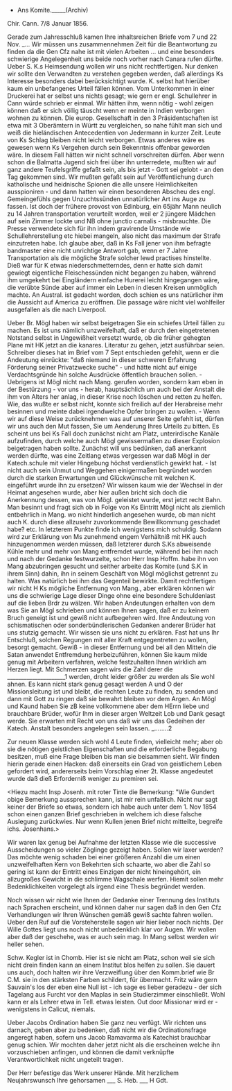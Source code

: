 + Ans Komite._____(Archiv)

 Chir. Cann. 7/8 Januar 1856.

Gerade zum Jahresschluß kamen Ihre inhaltsreichen Briefe vom 7 und 22 Nov. _... Wir müssen uns zusammennehmen Zeit für die Beantwortung zu finden da die Gen Cfz nahe ist mit vielen Arbeiten ... und eine besonders schwierige Angelegenheit uns beide noch vorher nach Canara rufen dürfte. 
Ueber S. K.s Heimsendung wollen wir uns nicht rechtfertigen. Nur denken wir sollte den Verwandten zu verstehen gegeben werden, daß allerdings Ks Interesse besonders dabei berücksichtigt wurde. K. selbst hat hierüber kaum ein unbefangenes Urteil fällen können. Vom Unterkommen in einer Druckerei hat er selbst uns nichts gesagt; wie gern er engl. Schullehrer in Cann würde schrieb er einmal. Wir hätten ihm, wenn nötig - wohl zeigen können daß er sich völlig täuscht wenn er meinte in Indien verborgen wohnen zu können. Die europ. Gesellschaft in den 3 Präsidentschaften ist etwa mit 3 Oberämtern in Württ zu vergleichen, so nahe fühlt man sich und weiß die hieländischen Antecedentien von Jedermann in kurzer Zeit. Leute von Ks Schlag bleiben nicht leicht verborgen. Etwas anderes wäre es gewesen wenn Ks Vergehen durch sein Bekenntnis offenbar geworden wäre. In diesem Fall hätten wir nicht schnell vorschreiten dürfen. Aber wenn schon die Balmatta Jugend sich frei über ihn unterredete, mußten wir auf ganz andere Teufelsgriffe gefaßt sein, als bis jetzt - Gott sei gelobt - an den Tag gekommen sind. Wir mußten gefaßt sein auf Veröffentlichung durch katholische und heidnische Spionen die alle unsere Heimlichkeiten ausspioniren - und dann hatten wir einen besonderen Abscheu des engl. Gemeingefühls gegen Unzuchtssünden unnatürlicher Art ins Auge zu fassen. Ist doch der frühere provost von Edinburg, ein 65jähr Mann neulich zu 14 Jahren transportation verurteilt worden, weil er 2 jüngere Mädchen auf sein Zimmer lockte und NB ohne junctio carnalis - misbrauchte. Die Presse verwendete sich für ihn indem gravirende Umstände wie Schullehrerstellung etc hiebei mangeln, also nicht das maximum der Strafe einzutreten habe. Ich glaube aber, daß in Ks Fall jener von ihm befragte bandmaster eine nicht unrichtige Antwort gab, wenn er 7 Jahre Transportation als die mögliche Strafe solcher lewd practises hinstellte. Dieß war für K etwas niederschmetterndes, denn er hatte sich damit gewiegt eigentliche Fleischessünden nicht begangen zu haben, während ihm umgekehrt bei Eingländern einfache Hurerei leicht hingegangen wäre, die verübte Sünde aber auf immer ein Leben in diesen Kreisen unmöglich machte. 
An Austral. ist gedacht worden, doch schien es uns natürlicher ihm die Aussicht auf America zu eröffnen. Die passage wäre nicht viel wohlfeiler ausgefallen als die nach Liverpool.

Ueber Br. Mögl haben wir selbst beigetragen Sie ein schiefes Urteil fällen zu machen. Es ist uns nämlich unzweifelhaft, daß er durch den eingetretenen Notstand selbst in Ungewißheit versetzt wurde, ob die früher gehegten Plane mit HK jetzt an die kanares. Literatur zu gehen, jetzt ausführbar seien. Schreiber dieses hat im Brief vom 7 Sept entschieden gefehlt, wenn er die Andeutung einrückte: "daß niemand in dieser schweren Erfahrung Förderung seiner Privatzwecke suche" - und hätte nicht auf einige Verdachtsgründe hin solche Ausdrücke öffentlich brauchen sollen. - Uebrigens ist Mögl nicht nach Mang. gerufen worden, sondern kam eben in der Bestürzung - vor uns - herab, hauptsächlich um auch bei der Anstalt die ihm von Alters her anlag, in dieser Krise noch löschen und retten zu helfen. Wie, das wußte er selbst nicht, konnte sich freilich auf der Herabreise mehr besinnen und meinte dabei irgendwelche Opfer bringen zu wollen. - Wenn wir auf diese Weise zurücknehmen was auf unserer Seite gefehlt ist, dürfen wir uns auch den Mut fassen, Sie um Aenderung Ihres Urteils zu bitten. Es scheint uns bei Ks Fall doch zunächst nicht am Platz, unterirdische Kanäle aufzufinden, durch welche auch Mögl gewissermaßen zu dieser Explosion beigetragen haben sollte. Zunächst will uns bedünken, daß anerkannt werden dürfte, was eine Zeitlang etwas vergessen war daß Mögl in der Katech.schule mit vieler Hingebung höchst verdienstlich gewirkt hat. - Ist nicht auch sein Unmut und Weggehen einigermaßen begründet worden durch die starken Erwartungen und Glückwünsche mit welchen K. eingeführt wurde ihn zu ersetzen? Wir wissen kaum wie der Wechsel in der Heimat angesehen wurde, aber hier außen bricht sich doch die Anerkennung dessen, was von Mögl. geleistet wurde, erst jetzt recht Bahn. Man besinnt und fragt sich ob in Folge von Ks Eintritt Mögl nicht als ziemlich entbehrlich in Mang. wo nicht hinderlich angesehen wurde, ob man nicht auch K. durch diese allzusehr zuvorkommende Bewillkommung geschadet habe? etc. In letzterem Punkte finde ich wenigstens mich schuldig. Sodann wird zur Erklärung von Ms zunehmend engem Verhältniß mit HK auch hinzugenommen werden müssen, daß letzterer durch S.Ks abweisende Kühle mehr und mehr von Mang entfremdet wurde, während bei ihm nach und nach der Gedanke festwurzelte, schon Herr Insp Hoffm. habe ihn von Mang abzubringen gesucht und seither arbeite das Komite (und S.K in ihrem Sinn) dahin, ihn in seinem Geschäft von Mögl möglichst getrennt zu halten. Was natürlich bei ihm das Gegenteil bewirkte. Damit rechtfertigen wir nicht H Ks mögliche Entfernung von Mang., aber erklären können wir uns die schwierige Lage dieser Dinge ohne eine besondere Schuldenlast auf die lieben Brdr zu wälzen. Wir haben Andeutungen erhalten von dem was Sie an Mögl schrieben und können Ihnen sagen, daß er zu keinem Bruch geneigt ist und gewiß nicht aufbegehren wird. 
Ihre Andeutung von schismatischen oder sonderbündlerischen Gedanken anderer Brüder hat uns stutzig gemacht. Wir wissen sie uns nicht zu erklären. Fast hat uns Ihr Entschluß, solchen Regungen mit aller Kraft entgegentreten zu wollen, besorgt gemacht. Gewiß - in dieser Entfernung und bei all den Mitteln die Satan anwendet Entfremdung herbeizuführen, können Sie kaum milde genug mit Arbeitern verfahren, welche festzuhalten Ihnen wirklich am Herzen liegt. Mit Schmerzen sagen wirs die Zahl derer die _____________________1 werden, droht leider größer zu werden als Sie wohl ahnen. Es kann nicht stark genug gesagt werden A und O der Missionsleitung ist und bleibt, die rechten Leute zu finden, zu senden und dann mit Gott zu ringen daß sie bewahrt bleiben vor dem Argen. An Mögl und Kaund haben Sie zB keine vollkommene aber dem HErrn liebe und brauchbare Brüder, wofür Ihm in dieser argen Weltzeit Lob und Dank gesagt werde. Sie erwarten mit Recht von uns daß wir uns das Gedeihen der Katech. Anstalt besonders angelegen sein lassen. _........2

Zur neuen Klasse werden sich wohl 4 Leute finden, vielleicht mehr; aber ob sie die nötigen geistlichen Eigenschaften und die erforderliche Begabung besitzen, muß eine Frage bleiben bis man sie beisammen sieht. Wir finden hierin gerade einen Hacken: daß einerseits ein Grad von geistlichem Leben gefordert wird, andererseits beim Vorschlag einer 2t. Klasse angedeutet wurde daß dieß Erforderniß weniger zu premiren sei.

<Hiezu macht Insp Josenh. mit roter Tinte die Bemerkung:
"Wie Gundert obige Bemerkung aussprechen kann, ist mir rein unfaßlich. Nicht nur sagt keiner der Briefe so etwas, sondern ich habe auch unter dem 1. Nov 1854 schon einen ganzen Brief geschrieben in welchem ich diese falsche Auslegung zurückwies. Nur wenn Kullen jenen Brief nicht mitteilte, begreife ichs.
 Josenhans.>

Wir waren lax genug bei Aufnahme der letzten Klasse wie die successive Ausscheidungen so vieler Zöglinge gezeigt haben. Sollen wir laxer werden? Das möchte wenig schaden bei einer größeren Anzahl die um einen unzweifelhaften Kern von Bekehrten sich schaarte, wo aber die Zahl so gering ist kann der Eintritt eines Einzigen der nicht hineingehört, ein allzugroßes Gewicht in die schlimme Wagschale werfen. Hiemit sollen mehr Bedenklichkeiten vorgelegt als irgend eine Thesis begründet werden.

Noch wissen wir nicht wie Ihnen der Gedanke einer Trennung des Instituts nach Sprachen erscheint, und können daher nur sagen daß in den Gen Cfz Verhandlungen wir Ihren Wünschen gemäß gewiß sachte fahren wollen. 
Ueber den Ruf auf die Vorsteherstelle sagen wir hier lieber noch nichts. Der Wille Gottes liegt uns noch nicht unbedenklich klar vor Augen. Wir wollen aber daß der geschehe, was er auch sein mag. In Mang selbst werden wir heller sehen.

Schw. Kegler ist in Chomb. Hier ist sie nicht am Platz, schon weil sie sich nicht drein finden kann an einem Institut blos helfen zu sollen. Sie dauert uns auch, doch halten wir ihre Verzweiflung über den Komm.brief wie Br C.M. sie in den stärksten Farben schildert, für übermacht. Fritz wäre gern Sauvain's los der eben eine Null ist - ich sage es lieber geradezu - der sich Tagelang aus Furcht vor den Maplas in sein Studierzimmer einschließt. Wohl kann er als Lehrer etwa in Tell. etwas leisten. Out door Missionar wird er - wenigstens in Calicut, niemals.

Ueber Jacobs Ordination haben Sie ganz neu verfügt. Wir richten uns darnach, geben aber zu bedenken, daß nicht wir die Ordinationsfrage angeregt haben, sofern uns Jacob Ramavarma als Katechist brauchbar genug schien. Wir mochten daher jetzt nicht als die erscheinen welche ihn vorzuschieben anfingen, und können die damit verknüpfte Verantwortlichkeit nicht ungeteilt tragen.

Der Herr befestige das Werk unserer Hände. Mit herzlichem Neujahrswunsch  Ihre gehorsamen ___ S. Heb. ___ H Gdt.
